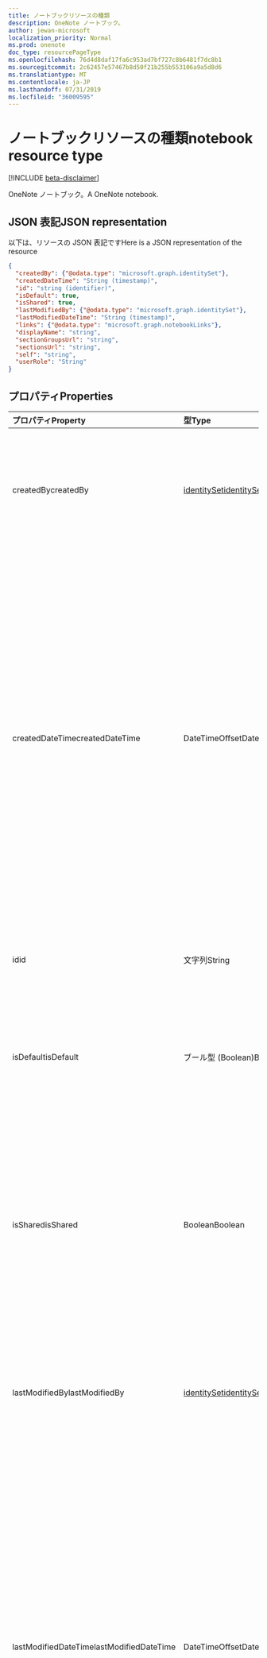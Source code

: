 ```yaml
---
title: ノートブックリソースの種類
description: OneNote ノートブック。
author: jewan-microsoft
localization_priority: Normal
ms.prod: onenote
doc_type: resourcePageType
ms.openlocfilehash: 76d4d8daf17fa6c953ad7bf727c8b6481f7dc8b1
ms.sourcegitcommit: 2c62457e57467b8d50f21b255b553106a9a5d8d6
ms.translationtype: MT
ms.contentlocale: ja-JP
ms.lasthandoff: 07/31/2019
ms.locfileid: "36009595"
---
```

# <a name="notebook-resource-type"></a><span data-ttu-id="6af40-103">ノートブックリソースの種類</span><span class="sxs-lookup"><span data-stu-id="6af40-103">notebook resource type</span></span>

[!INCLUDE [beta-disclaimer](../../includes/beta-disclaimer.md)]

<span data-ttu-id="6af40-104">OneNote ノートブック。</span><span class="sxs-lookup"><span data-stu-id="6af40-104">A OneNote notebook.</span></span>

## <a name="json-representation"></a><span data-ttu-id="6af40-105">JSON 表記</span><span class="sxs-lookup"><span data-stu-id="6af40-105">JSON representation</span></span>

<span data-ttu-id="6af40-106">以下は、リソースの JSON 表記です</span><span class="sxs-lookup"><span data-stu-id="6af40-106">Here is a JSON representation of the resource</span></span>

<!-- {
  "blockType": "resource",
  "keyProperty":"id",
  "optionalProperties": [
    "sectionGroups",
    "sections"
  ],
  "@odata.type": "microsoft.graph.notebook"
}-->

```json
{
  "createdBy": {"@odata.type": "microsoft.graph.identitySet"},
  "createdDateTime": "String (timestamp)",
  "id": "string (identifier)",
  "isDefault": true,
  "isShared": true,
  "lastModifiedBy": {"@odata.type": "microsoft.graph.identitySet"},
  "lastModifiedDateTime": "String (timestamp)",
  "links": {"@odata.type": "microsoft.graph.notebookLinks"},
  "displayName": "string",
  "sectionGroupsUrl": "string",
  "sectionsUrl": "string",
  "self": "string",
  "userRole": "String"
}

```
## <a name="properties"></a><span data-ttu-id="6af40-107">プロパティ</span><span class="sxs-lookup"><span data-stu-id="6af40-107">Properties</span></span>
| <span data-ttu-id="6af40-108">プロパティ</span><span class="sxs-lookup"><span data-stu-id="6af40-108">Property</span></span>     | <span data-ttu-id="6af40-109">型</span><span class="sxs-lookup"><span data-stu-id="6af40-109">Type</span></span>   |<span data-ttu-id="6af40-110">説明</span><span class="sxs-lookup"><span data-stu-id="6af40-110">Description</span></span>|
|:---------------|:--------|:----------|
|<span data-ttu-id="6af40-111">createdBy</span><span class="sxs-lookup"><span data-stu-id="6af40-111">createdBy</span></span>|[<span data-ttu-id="6af40-112">identitySet</span><span class="sxs-lookup"><span data-stu-id="6af40-112">identitySet</span></span>](identityset.md)|<span data-ttu-id="6af40-p101">そのアイテムを作成したユーザーの ID、デバイス、アプリケーション。読み取り専用です。</span><span class="sxs-lookup"><span data-stu-id="6af40-p101">Identity of the user, device, and application which created the item. Read-only.</span></span>|
|<span data-ttu-id="6af40-115">createdDateTime</span><span class="sxs-lookup"><span data-stu-id="6af40-115">createdDateTime</span></span>|<span data-ttu-id="6af40-116">DateTimeOffset</span><span class="sxs-lookup"><span data-stu-id="6af40-116">DateTimeOffset</span></span>|<span data-ttu-id="6af40-117">ノートブックが作成された日時。</span><span class="sxs-lookup"><span data-stu-id="6af40-117">The date and time when the notebook was created.</span></span> <span data-ttu-id="6af40-118">Timestamp は、ISO 8601 形式を使用した日付と時刻の情報を表し、必ず UTC 時間です。</span><span class="sxs-lookup"><span data-stu-id="6af40-118">The timestamp represents date and time information using ISO 8601 format and is always in UTC time.</span></span> <span data-ttu-id="6af40-119">たとえば、2014 年 1 月 1 日午前 0 時 (UTC) は、次のようになります。`'2014-01-01T00:00:00Z'`</span><span class="sxs-lookup"><span data-stu-id="6af40-119">For example, midnight UTC on Jan 1, 2014 would look like this: `'2014-01-01T00:00:00Z'`.</span></span> <span data-ttu-id="6af40-120">読み取り専用です。</span><span class="sxs-lookup"><span data-stu-id="6af40-120">Read-only.</span></span>|
|<span data-ttu-id="6af40-121">id</span><span class="sxs-lookup"><span data-stu-id="6af40-121">id</span></span>|<span data-ttu-id="6af40-122">文字列</span><span class="sxs-lookup"><span data-stu-id="6af40-122">String</span></span>|<span data-ttu-id="6af40-123">ノートブックの一意識別子。</span><span class="sxs-lookup"><span data-stu-id="6af40-123">The unique identifier of the notebook.</span></span> <span data-ttu-id="6af40-124">読み取り専用です。</span><span class="sxs-lookup"><span data-stu-id="6af40-124">Read-only.</span></span>|
|<span data-ttu-id="6af40-125">isDefault</span><span class="sxs-lookup"><span data-stu-id="6af40-125">isDefault</span></span>|<span data-ttu-id="6af40-126">ブール型 (Boolean)</span><span class="sxs-lookup"><span data-stu-id="6af40-126">Boolean</span></span>|<span data-ttu-id="6af40-127">これがユーザーの既定のノートブックであるかどうかを示します。</span><span class="sxs-lookup"><span data-stu-id="6af40-127">Indicates whether this is the user's default notebook.</span></span> <span data-ttu-id="6af40-128">読み取り専用です。</span><span class="sxs-lookup"><span data-stu-id="6af40-128">Read-only.</span></span>|
|<span data-ttu-id="6af40-129">isShared</span><span class="sxs-lookup"><span data-stu-id="6af40-129">isShared</span></span>|<span data-ttu-id="6af40-130">Boolean</span><span class="sxs-lookup"><span data-stu-id="6af40-130">Boolean</span></span>|<span data-ttu-id="6af40-131">ノートブックが共有されているかどうかを示します。</span><span class="sxs-lookup"><span data-stu-id="6af40-131">Indicates whether the notebook is shared.</span></span> <span data-ttu-id="6af40-132">true の場合、所有者以外のユーザーがノートブックの内容を表示できます。</span><span class="sxs-lookup"><span data-stu-id="6af40-132">If true, the contents of the notebook can be seen by people other than the owner.</span></span> <span data-ttu-id="6af40-133">読み取り専用です。</span><span class="sxs-lookup"><span data-stu-id="6af40-133">Read-only.</span></span>|
|<span data-ttu-id="6af40-134">lastModifiedBy</span><span class="sxs-lookup"><span data-stu-id="6af40-134">lastModifiedBy</span></span>|[<span data-ttu-id="6af40-135">identitySet</span><span class="sxs-lookup"><span data-stu-id="6af40-135">identitySet</span></span>](identityset.md)|<span data-ttu-id="6af40-p106">そのアイテムを作成したユーザーの ID、デバイス、アプリケーション。読み取り専用です。</span><span class="sxs-lookup"><span data-stu-id="6af40-p106">Identity of the user, device, and application which created the item. Read-only.</span></span>|
|<span data-ttu-id="6af40-138">lastModifiedDateTime</span><span class="sxs-lookup"><span data-stu-id="6af40-138">lastModifiedDateTime</span></span>|<span data-ttu-id="6af40-139">DateTimeOffset</span><span class="sxs-lookup"><span data-stu-id="6af40-139">DateTimeOffset</span></span>|<span data-ttu-id="6af40-140">ノートブックが最後に変更された日時。</span><span class="sxs-lookup"><span data-stu-id="6af40-140">The date and time when the notebook was last modified.</span></span> <span data-ttu-id="6af40-141">Timestamp は、ISO 8601 形式を使用した日付と時刻の情報を表し、必ず UTC 時間です。</span><span class="sxs-lookup"><span data-stu-id="6af40-141">The timestamp represents date and time information using ISO 8601 format and is always in UTC time.</span></span> <span data-ttu-id="6af40-142">たとえば、2014 年 1 月 1 日午前 0 時 (UTC) は、次のようになります。`'2014-01-01T00:00:00Z'`</span><span class="sxs-lookup"><span data-stu-id="6af40-142">For example, midnight UTC on Jan 1, 2014 would look like this: `'2014-01-01T00:00:00Z'`.</span></span> <span data-ttu-id="6af40-143">読み取り専用です。</span><span class="sxs-lookup"><span data-stu-id="6af40-143">Read-only.</span></span>|
|<span data-ttu-id="6af40-144">リンク</span><span class="sxs-lookup"><span data-stu-id="6af40-144">links</span></span>|[<span data-ttu-id="6af40-145">notebookLinks</span><span class="sxs-lookup"><span data-stu-id="6af40-145">notebookLinks</span></span>](notebooklinks.md)|<span data-ttu-id="6af40-146">ノートブックを開くためのリンク。</span><span class="sxs-lookup"><span data-stu-id="6af40-146">Links for opening the notebook.</span></span> <span data-ttu-id="6af40-147">リンク`oneNoteClientURL`がインストールされている場合は、OneNote のネイティブクライアントでノートブックを開きます。</span><span class="sxs-lookup"><span data-stu-id="6af40-147">The `oneNoteClientURL` link opens the notebook in the OneNote native client if it's installed.</span></span> <span data-ttu-id="6af40-148">リンク`oneNoteWebURL`は、OneNote で web 上のノートブックを開きます。</span><span class="sxs-lookup"><span data-stu-id="6af40-148">The `oneNoteWebURL` link opens the notebook in OneNote on the web.</span></span>|
|<span data-ttu-id="6af40-149">displayName</span><span class="sxs-lookup"><span data-stu-id="6af40-149">displayName</span></span>|<span data-ttu-id="6af40-150">String</span><span class="sxs-lookup"><span data-stu-id="6af40-150">String</span></span>|<span data-ttu-id="6af40-151">ノートブックの名前。</span><span class="sxs-lookup"><span data-stu-id="6af40-151">The name of the notebook.</span></span>|
|<span data-ttu-id="6af40-152">Sectionグループ Url</span><span class="sxs-lookup"><span data-stu-id="6af40-152">sectionGroupsUrl</span></span>|<span data-ttu-id="6af40-153">String</span><span class="sxs-lookup"><span data-stu-id="6af40-153">String</span></span>|<span data-ttu-id="6af40-154">`sectionGroups`ナビゲーションプロパティの URL。これは、ノートブック内のすべてのセクショングループを返します。</span><span class="sxs-lookup"><span data-stu-id="6af40-154">The URL for the `sectionGroups` navigation property, which returns all the section groups in the notebook.</span></span> <span data-ttu-id="6af40-155">読み取り専用です。</span><span class="sxs-lookup"><span data-stu-id="6af40-155">Read-only.</span></span>|
|<span data-ttu-id="6af40-156">sectionsUrl</span><span class="sxs-lookup"><span data-stu-id="6af40-156">sectionsUrl</span></span>|<span data-ttu-id="6af40-157">String</span><span class="sxs-lookup"><span data-stu-id="6af40-157">String</span></span>|<span data-ttu-id="6af40-158">ノートブック内のすべて`sections`のセクションを返すナビゲーションプロパティの URL。</span><span class="sxs-lookup"><span data-stu-id="6af40-158">The URL for the `sections` navigation property, which returns all the sections in the notebook.</span></span> <span data-ttu-id="6af40-159">読み取り専用です。</span><span class="sxs-lookup"><span data-stu-id="6af40-159">Read-only.</span></span>|
|<span data-ttu-id="6af40-160">self</span><span class="sxs-lookup"><span data-stu-id="6af40-160">self</span></span>|<span data-ttu-id="6af40-161">String</span><span class="sxs-lookup"><span data-stu-id="6af40-161">String</span></span>|<span data-ttu-id="6af40-162">ノートブックに関する詳細を取得できるエンドポイント。</span><span class="sxs-lookup"><span data-stu-id="6af40-162">The endpoint where you can get details about the notebook.</span></span> <span data-ttu-id="6af40-163">読み取り専用です。</span><span class="sxs-lookup"><span data-stu-id="6af40-163">Read-only.</span></span>|
|<span data-ttu-id="6af40-164">userRole</span><span class="sxs-lookup"><span data-stu-id="6af40-164">userRole</span></span>|<span data-ttu-id="6af40-165">String</span><span class="sxs-lookup"><span data-stu-id="6af40-165">String</span></span>|<span data-ttu-id="6af40-166">使用可能な値: `Owner`、`Contributor`、`Reader`、`None`。</span><span class="sxs-lookup"><span data-stu-id="6af40-166">Possible values are: `Owner`, `Contributor`, `Reader`, `None`.</span></span> <span data-ttu-id="6af40-167">Owner ノートブックへの所有者レベルのアクセス権を表します。</span><span class="sxs-lookup"><span data-stu-id="6af40-167">Owner represents owner-level access to the notebook.</span></span> <span data-ttu-id="6af40-168">共同作成者は、ノートブックへの読み取り/書き込みアクセスを表します。</span><span class="sxs-lookup"><span data-stu-id="6af40-168">Contributor represents read/write access to the notebook.</span></span> <span data-ttu-id="6af40-169">閲覧者は、ノートブックへの読み取り専用アクセスを表します。</span><span class="sxs-lookup"><span data-stu-id="6af40-169">Reader represents read-only access to the notebook.</span></span> <span data-ttu-id="6af40-170">読み取り専用。</span><span class="sxs-lookup"><span data-stu-id="6af40-170">Read-only.</span></span>|

## <a name="relationships"></a><span data-ttu-id="6af40-171">関係</span><span class="sxs-lookup"><span data-stu-id="6af40-171">Relationships</span></span>
| <span data-ttu-id="6af40-172">リレーションシップ</span><span class="sxs-lookup"><span data-stu-id="6af40-172">Relationship</span></span> | <span data-ttu-id="6af40-173">型</span><span class="sxs-lookup"><span data-stu-id="6af40-173">Type</span></span>   |<span data-ttu-id="6af40-174">説明</span><span class="sxs-lookup"><span data-stu-id="6af40-174">Description</span></span>|
|:---------------|:--------|:----------|
|<span data-ttu-id="6af40-175">sectionGroups</span><span class="sxs-lookup"><span data-stu-id="6af40-175">sectionGroups</span></span>|<span data-ttu-id="6af40-176">[sectionGroup](sectiongroup.md)コレクション</span><span class="sxs-lookup"><span data-stu-id="6af40-176">[sectionGroup](sectiongroup.md) collection</span></span>|<span data-ttu-id="6af40-177">ノートブック内のセクション グループ。</span><span class="sxs-lookup"><span data-stu-id="6af40-177">The section groups in the notebook.</span></span> <span data-ttu-id="6af40-178">読み取り専用です。</span><span class="sxs-lookup"><span data-stu-id="6af40-178">Read-only.</span></span> <span data-ttu-id="6af40-179">Null 許容型。</span><span class="sxs-lookup"><span data-stu-id="6af40-179">Nullable.</span></span>|
|<span data-ttu-id="6af40-180">セクション</span><span class="sxs-lookup"><span data-stu-id="6af40-180">sections</span></span>|<span data-ttu-id="6af40-181">[onenoteSection](onenotesection.md)コレクション</span><span class="sxs-lookup"><span data-stu-id="6af40-181">[onenoteSection](onenotesection.md) collection</span></span>|<span data-ttu-id="6af40-182">ノートブックのセクション。</span><span class="sxs-lookup"><span data-stu-id="6af40-182">The sections in the notebook.</span></span> <span data-ttu-id="6af40-183">読み取り専用です。</span><span class="sxs-lookup"><span data-stu-id="6af40-183">Read-only.</span></span> <span data-ttu-id="6af40-184">Null 許容型。</span><span class="sxs-lookup"><span data-stu-id="6af40-184">Nullable.</span></span>|

## <a name="methods"></a><span data-ttu-id="6af40-185">メソッド</span><span class="sxs-lookup"><span data-stu-id="6af40-185">Methods</span></span>

| <span data-ttu-id="6af40-186">メソッド</span><span class="sxs-lookup"><span data-stu-id="6af40-186">Method</span></span>           | <span data-ttu-id="6af40-187">戻り値の型</span><span class="sxs-lookup"><span data-stu-id="6af40-187">Return Type</span></span>    |<span data-ttu-id="6af40-188">説明</span><span class="sxs-lookup"><span data-stu-id="6af40-188">Description</span></span>|
|:---------------|:--------|:----------|
|[<span data-ttu-id="6af40-189">ノートブックを取得する</span><span class="sxs-lookup"><span data-stu-id="6af40-189">Get notebook</span></span>](../api/notebook-get.md) | [<span data-ttu-id="6af40-190">ノートブック</span><span class="sxs-lookup"><span data-stu-id="6af40-190">notebook</span></span>](notebook.md) |<span data-ttu-id="6af40-191">ノートブックのプロパティとリレーションシップを読み取ります。</span><span class="sxs-lookup"><span data-stu-id="6af40-191">Read the properties and relationships of the notebook.</span></span>|
|[<span data-ttu-id="6af40-192">getRecentNotebooks</span><span class="sxs-lookup"><span data-stu-id="6af40-192">getRecentNotebooks</span></span>](../api/notebook-getrecentnotebooks.md) | <span data-ttu-id="6af40-193">[recentNotebook](recentnotebook.md)コレクション</span><span class="sxs-lookup"><span data-stu-id="6af40-193">[recentNotebook](recentnotebook.md) collection</span></span> | <span data-ttu-id="6af40-194">ユーザーの最近アクセスしたノートブックのコレクションを取得します。</span><span class="sxs-lookup"><span data-stu-id="6af40-194">Get a collection of the most recently accessed notebooks for the user.</span></span> |
|[<span data-ttu-id="6af40-195">getNotebookFromWebUrl</span><span class="sxs-lookup"><span data-stu-id="6af40-195">getNotebookFromWebUrl</span></span>](../api/notebook-getnotebookfromweburl.md) | [<span data-ttu-id="6af40-196">ノートブック</span><span class="sxs-lookup"><span data-stu-id="6af40-196">notebook</span></span>](notebook.md) | <span data-ttu-id="6af40-197">URL パスを使用して、ノートブックオブジェクトのプロパティとリレーションシップを取得します。</span><span class="sxs-lookup"><span data-stu-id="6af40-197">Retrieve the properties and relationships of a notebook object using its URL path.</span></span> |
|[<span data-ttu-id="6af40-198">セクション グループを作成する</span><span class="sxs-lookup"><span data-stu-id="6af40-198">Create section group</span></span>](../api/notebook-post-sectiongroups.md) |[<span data-ttu-id="6af40-199">sectionGroup</span><span class="sxs-lookup"><span data-stu-id="6af40-199">sectionGroup</span></span>](sectiongroup.md)| <span data-ttu-id="6af40-200">指定したノートブックの sectionGroups コレクションに投稿して、セクショングループを作成します。</span><span class="sxs-lookup"><span data-stu-id="6af40-200">Create a section group by posting to the sectionGroups collection in the specified notebook.</span></span>|
|[<span data-ttu-id="6af40-201">List section groups</span><span class="sxs-lookup"><span data-stu-id="6af40-201">List section groups</span></span>](../api/notebook-list-sectiongroups.md) |<span data-ttu-id="6af40-202">[sectionGroup](sectiongroup.md)コレクション</span><span class="sxs-lookup"><span data-stu-id="6af40-202">[sectionGroup](sectiongroup.md) collection</span></span>| <span data-ttu-id="6af40-203">指定されたノートブック内のセクショングループのコレクションを取得します。</span><span class="sxs-lookup"><span data-stu-id="6af40-203">Get a collection of section groups in the specified notebook.</span></span>|
|[<span data-ttu-id="6af40-204">セクションを作成する</span><span class="sxs-lookup"><span data-stu-id="6af40-204">Create section</span></span>](../api/notebook-post-sections.md) |[<span data-ttu-id="6af40-205">onenoteSection</span><span class="sxs-lookup"><span data-stu-id="6af40-205">onenoteSection</span></span>](onenotesection.md)| <span data-ttu-id="6af40-206">指定したノートブックの sections コレクションに投稿してセクションを作成します。</span><span class="sxs-lookup"><span data-stu-id="6af40-206">Create a section by posting to the sections collection in the specified notebook.</span></span>|
|[<span data-ttu-id="6af40-207">List sections</span><span class="sxs-lookup"><span data-stu-id="6af40-207">List sections</span></span>](../api/notebook-list-sections.md) |<span data-ttu-id="6af40-208">[onenoteSection](onenotesection.md)コレクション</span><span class="sxs-lookup"><span data-stu-id="6af40-208">[onenoteSection](onenotesection.md) collection</span></span>| <span data-ttu-id="6af40-209">指定されたノートブック内のセクションのコレクションを取得します。</span><span class="sxs-lookup"><span data-stu-id="6af40-209">Get a collection of sections in the specified notebook.</span></span>|
|[<span data-ttu-id="6af40-210">copyNotebook</span><span class="sxs-lookup"><span data-stu-id="6af40-210">copyNotebook</span></span>](../api/notebook-copynotebook.md)| <span data-ttu-id="6af40-211">None</span><span class="sxs-lookup"><span data-stu-id="6af40-211">None</span></span> | <span data-ttu-id="6af40-212">ノートブックをコピーします。</span><span class="sxs-lookup"><span data-stu-id="6af40-212">Copies a notebook.</span></span>|

<!-- uuid: 8fcb5dbc-d5aa-4681-8e31-b001d5168d79
2015-10-25 14:57:30 UTC -->
<!--
{
  "type": "#page.annotation",
  "description": "notebook resource",
  "keywords": "",
  "section": "documentation",
  "tocPath": "",
  "suppressions": []
}
-->

